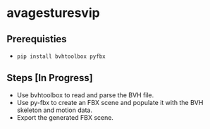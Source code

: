 # avagesturesvip
## Prerequisties
- ``pip install bvhtoolbox pyfbx``

## Steps [In Progress]
- Use bvhtoolbox to read and parse the BVH file.
- Use py-fbx to create an FBX scene and populate it with the BVH skeleton and motion data.
- Export the generated FBX scene.

